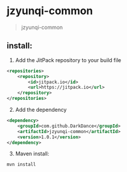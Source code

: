 # jzyunqi-common
> jzyunqi-common


## install:
1. Add the JitPack repository to your build file
```xml
<repositories>
    <repository>
        <id>jitpack.io</id>
        <url>https://jitpack.io</url>
    </repository>
</repositories>
```

2. Add the dependency
```xml
<dependency>
    <groupId>com.github.DarkDance</groupId>
    <artifactId>jzyunqi-common</artifactId>
    <version>1.0.1</version>
</dependency>
```

3. Maven install:
```shell
mvn install
```